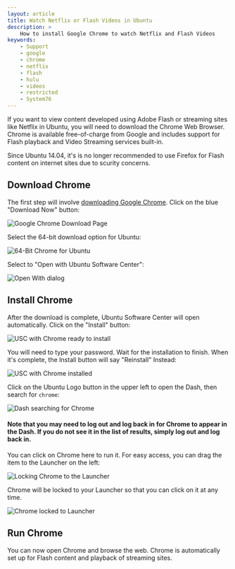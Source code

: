 ```yaml
---
layout: article
title: Watch Netflix or Flash Videos in Ubuntu
description: >
    How to install Google Chrome to watch Netflix and Flash Videos
keywords:
    - Support
    - google
    - chrome 
    - netflix
    - flash
    - hulu
    - videos
    - restricted
    - System76
---
```


If you want to view content developed using Adobe Flash or streaming sites like Netflix in Ubuntu, you will need to download the Chrome Web Browser. Chrome is available free-of-charge from Google and includes support for Flash playback and Video Streaming services built-in.

Since Ubuntu 14.04, it's is no longer recommended to use Firefox for Flash content on internet sites due to scurity concerns. 

## Download Chrome

The first step will involve [downloading Google Chrome](https://www.google.com/chrome/). Click on the blue "Download Now" button:

![Google Chrome Download Page](http://archive.system76.com/images/chromeinstall/step1.png)

Select the 64-bit download option for Ubuntu:

![64-Bit Chrome for Ubuntu](http://archive.system76.com/images/chromeinstall/step2.png)

Select to "Open with Ubuntu Software Center":

![Open With dialog](http://archive.system76.com/images/chromeinstall/step3.png)


## Install Chrome

After the download is complete, Ubuntu Software Center will open automatically. Click on the "Install" button:

![USC with Chrome ready to install](http://archive.system76.com/images/chromeinstall/step4.png)

You will need to type your password. Wait for the installation to finish. When it's complete, the Install button will say "Reinstall" Instead:

![USC with Chrome installed](http://archive.system76.com/images/chromeinstall/step5.png)

Click on the Ubuntu Logo button in the upper left to open the Dash, then search for `chrome`:

![Dash searching for Chrome](http://archive.system76.com/images/chromeinstall/step6.png)

#### Note that you may need to log out and log back in for Chrome to appear in the Dash. If you do not see it in the list of results, simply log out and log back in.

You can click on Chrome here to run it. For easy access, you can drag the item to the Launcher on the left:

![Locking Chrome to the Launcher](http://archive.system76.com/images/chromeinstall/step7.png)

Chrome will be locked to your Launcher so that you can click on it at any time.

![Chrome locked to Launcher](http://archive.system76.com/images/chromeinstall/step8.png)


## Run Chrome

You can now open Chrome and browse the web. Chrome is automatically set up for Flash content and playback of streaming sites. 
